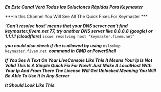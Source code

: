 
***En Este Canal Verá Todas las Soluciones Rápidas Para Keymaster***


***In this Channel You Will See All The Quick Fixes For Keymaster ***

***‘Can’t resolve host’ means that your DNS server can’t find keymaster.fivem.net 77, try another DNS server like 8.8.8.8 (google) or 1.1.1.1 (cloudflare)***
```issue resolving host “keymaster.fivem.net”```


***you could also check if the is allowed by using***
```nslookup keymaster.fivem.net ```***command in CMD or PowerShell***

***If You See A Text On Your LiveConsole Like This It Means Your Ip Is Not Valid This Is A Simple Quick Fix For Now!! Just Make A LocalHost With Your Ip And From There The License Will Get Unlocked Meaning You Will Be Able To Use It In Any Server***

***It Should Look Like This***: